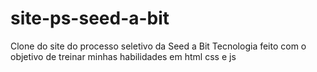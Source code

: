 # site-ps-seed-a-bit
Clone do site do processo seletivo da Seed a Bit Tecnologia feito com o objetivo de treinar minhas habilidades em html css e js
